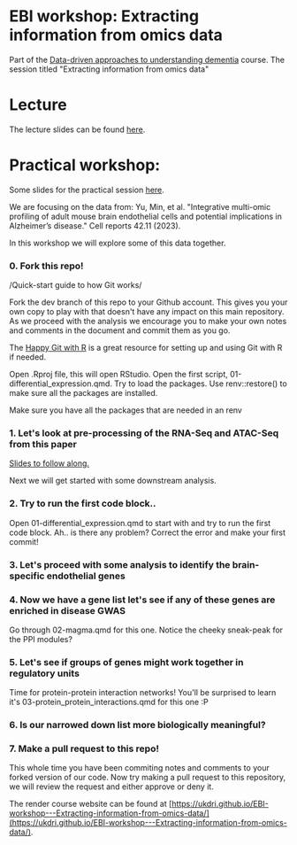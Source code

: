 # EBI workshop: Extracting information from omics data
Part of the [Data-driven approaches to understanding dementia](https://www.ebi.ac.uk/training/events/data-driven-approaches-understanding-dementia/#vf-tabs__section--tab2) course. The session titled "Extracting information from omics data"
# Lecture

The lecture slides can be found [here](Extracting%20information%20from%20omics%20data%20Lecture.pdf).

# Practical workshop:
Some slides for the practical session [here](Extracting%20info%20from%20omics%20data%20practical.pdf).

We are focusing on the data from:
Yu, Min, et al. "Integrative multi-omic profiling of adult mouse brain endothelial cells and potential implications in Alzheimer’s disease." Cell reports 42.11 (2023).

In this workshop we will explore some of this data together.

### 0. Fork this repo!
/Quick-start guide to how Git works/

Fork the dev branch of this repo to your Github account. This gives you your own copy to play with that doesn't have any impact on this main repository. As we proceed with the analysis we encourage you to make your own notes and comments in the document and commit them as you go.

The [Happy Git with R](https://happygitwithr.com/) is a great resource for setting up and using Git with R if needed.

Open .Rproj file, this will open RStudio.
Open the first script, 01-differential_expression.qmd.
Try to load the packages.
Use renv::restore() to make sure all the packages are installed.

Make sure you have all the packages that are needed in an renv

### 1. Let's look at pre-processing of the RNA-Seq and ATAC-Seq from this paper
[Slides to follow along.](https://docs.google.com/presentation/d/1MSrh01gnCiXreGWjnIFtRNezeCu32LW2NSv5sX_ZcOc/edit?usp=sharing)

Next we will get started with some downstream analysis.

### 2. Try to run the first code block..

Open 01-differential_expression.qmd to start with and try to run the first code block.
Ah.. is there any problem? Correct the error and make your first commit!

### 3. Let's proceed with some analysis to identify the brain-specific endothelial genes

### 4. Now we have a gene list let's see if any of these genes are enriched in disease GWAS

Go through 02-magma.qmd for this one.
Notice the cheeky sneak-peak for the PPI modules?

### 5. Let's see if groups of genes might work together in regulatory units

Time for protein-protein interaction networks!
You'll be surprised to learn it's 03-protein_protein_interactions.qmd for this one :P

### 6. Is our narrowed down list more biologically meaningful?
### 7. Make a pull request to this repo!
This whole time you have been commiting notes and comments to your forked version of our code. Now try making a pull request to this repository, we will review the request and either approve or deny it.


The render course website can be found at [https://ukdri.github.io/EBI-workshop---Extracting-information-from-omics-data/](https://ukdri.github.io/EBI-workshop---Extracting-information-from-omics-data/).
